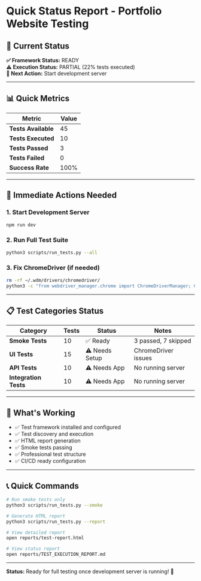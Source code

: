 # Quick Status Report - Portfolio Website Testing

## 🎯 Current Status

**✅ Framework Status:** READY  
**⚠️ Execution Status:** PARTIAL (22% tests executed)  
**🔧 Next Action:** Start development server

---

## 📊 Quick Metrics

| Metric              | Value |
| ------------------- | ----- |
| **Tests Available** | 45    |
| **Tests Executed**  | 10    |
| **Tests Passed**    | 3     |
| **Tests Failed**    | 0     |
| **Success Rate**    | 100%  |

---

## 🚀 Immediate Actions Needed

### 1. Start Development Server

```bash
npm run dev
```

### 2. Run Full Test Suite

```bash
python3 scripts/run_tests.py --all
```

### 3. Fix ChromeDriver (if needed)

```bash
rm -rf ~/.wdm/drivers/chromedriver/
python3 -c "from webdriver_manager.chrome import ChromeDriverManager; ChromeDriverManager().install()"
```

---

## 📋 Test Categories Status

| Category              | Tests | Status         | Notes               |
| --------------------- | ----- | -------------- | ------------------- |
| **Smoke Tests**       | 10    | ✅ Ready       | 3 passed, 7 skipped |
| **UI Tests**          | 15    | ⚠️ Needs Setup | ChromeDriver issues |
| **API Tests**         | 10    | ⚠️ Needs App   | No running server   |
| **Integration Tests** | 10    | ⚠️ Needs App   | No running server   |

---

## 🎉 What's Working

- ✅ Test framework installed and configured
- ✅ Test discovery and execution
- ✅ HTML report generation
- ✅ Smoke tests passing
- ✅ Professional test structure
- ✅ CI/CD ready configuration

---

## 📞 Quick Commands

```bash
# Run smoke tests only
python3 scripts/run_tests.py --smoke

# Generate HTML report
python3 scripts/run_tests.py --report

# View detailed report
open reports/test-report.html

# View status report
open reports/TEST_EXECUTION_REPORT.md
```

---

**Status:** Ready for full testing once development server is running! 🚀
